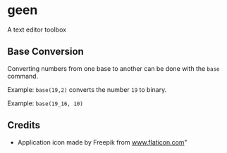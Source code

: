# geen
A text editor toolbox


## Base Conversion

Converting numbers from one base to another can be done with the `base` command. 

Example: `base(19,2)` converts the number `19` to binary.

Example: `base(19_16, 10)` 


## Credits

* Application icon made by Freepik from www.flaticon.com"